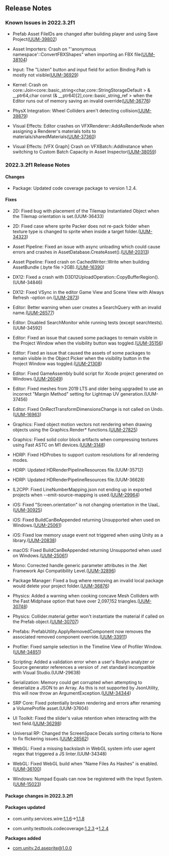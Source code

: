 ## Release Notes

### Known Issues in 2022.3.2f1

-   Prefab Asset FileIDs are changed after building player and using Save Project([UUM-39802](https://issuetracker.unity3d.com/issues/prefab-asset-fileids-are-changed-after-building-player-and-using-save-project))

-   Asset Importers: Crash on \"\'anonymous namespace\'::ConvertFBXShapes\" when importing an FBX file([UUM-38104](https://issuetracker.unity3d.com/issues/crash-on-anonymous-namespace-convertfbxshapes-when-importing-an-fbx-file))

-   Input: The \"Listen\" button and input field for action Binding Path is mostly not visible([UUM-36929](https://issuetracker.unity3d.com/issues/the-listen-button-and-input-field-for-action-binding-path-is-mostly-not-visible))

-   Kernel: Crash on core::Join\<core::basic_string\<char,core::StringStorageDefault \> & \_\_ptr64,char const (& \_\_ptr64)\[2\],core::basic_string_ref \> when the Editor runs out of memory saving an invalid override([UUM-36776](https://issuetracker.unity3d.com/issues/crash-on-core-join-core-basic-string-char-core-stringstoragedefault-and-ptr64-char-const-and-ptr64-2-core-basic-string-ref-when-the-editor-runs-out-of-memory-saving-an-invalid-override))

-   PhysX Integration: Wheel Colliders aren\'t detecting collision([UUM-39879](https://issuetracker.unity3d.com/issues/wheel-colliders-arent-detecting-collision))

-   Visual Effects: Editor crashes on VFXRenderer::AddAsRenderNode when assigning a Renderer's materials toits to materials/sharedMaterials([UUM-37360](https://issuetracker.unity3d.com/issues/editor-crashes-on-vfxrenderer-addasrendernode-when-assigning-a-renderers-materials-toits-to-materials-slash-sharedmaterials))

-   Visual Effects: \[VFX Graph\] Crash on VFXBatch::AddInstance when switching to Custom Batch Capacity in Asset Inspector([UUM-38059](https://issuetracker.unity3d.com/issues/vfx-graph-crash-on-vfxbatch-addinstance-when-switching-to-custom-batch-capacity-in-asset-inspector))

### 2022.3.2f1 Release Notes

#### Changes

-   Package: Updated code coverage package to version 1.2.4.

#### Fixes

-   2D: Fixed bug with placement of the Tilemap Instantiated Object when the Tilemap orientation is set.(UUM-36433)

-   2D: Fixed case where sprite Packer does not re-pack folder when texture type is changed to sprite when inside a target folder.([UUM-34323](https://issuetracker.unity3d.com/issues/sprite-atlas-v2-sprite-packer-does-not-re-pack-folder-when-texture-type-is-changed-to-sprite-when-inside-a-target-folder))

-   Asset Pipeline: Fixed an issue with async unloading which could cause errors and crashes in AssetDatabase.CreateAsset().([UUM-20313](https://issuetracker.unity3d.com/issues/crash-on-typetreequeries-hashtypetree-when-generating-terrain-with-gaia-pro))

-   Asset Pipeline: Fixed crash on CachedWriter::Write when building AssetBundle (.byte file \>2GB).([UUM-16390](https://issuetracker.unity3d.com/issues/crash-on-cachedwriter-write-when-building-assetbundle))

-   DX12: Fixed a crash with D3D12UploadOperation::CopyBufferRegion().(UUM-34846)

-   DX12: Fixed VSync in the editor Game View and Scene View with Always Refresh -option on.([UUM-2873](https://issuetracker.unity3d.com/issues/editor-vsync-game-view-only-doesnt-work-on-dx12-and-vulkan))

-   Editor: Better warning when user creates a SearchQuery with an invalid name.([UUM-26577](https://issuetracker.unity3d.com/issues/search-console-displays-failed-to-save-search-query-at-assets-slash-asset-error-during-search-query-saving))

-   Editor: Disabled SearchMonitor while running tests (except searchtests).(UUM-34592)

-   Editor: Fixed an issue that caused some packages to remain visible in the Project Window when the visibility button was toggled.([UUM-35156](https://issuetracker.unity3d.com/issues/pre-installed-2d-packages-are-not-hidden-when-the-visibility-toggle-is-clicked-in-the-project-window))

-   Editor: Fixed an issue that caused the assets of some packages to remain visible in the Object Picker when the visibility button in the Project Window was toggled.([UUM-21308](https://issuetracker.unity3d.com/issues/object-picker-lists-assets-from-packages-when-packages-assets-visibility-is-set-to-hidden))

-   Editor: Fixed GameAssembly build script for Xcode project generated on Windows.([UUM-26049](https://issuetracker.unity3d.com/issues/cannot-archive-build-for-ios-using-xcode-13-dot-3-when-the-project-is-built-on-a-windows-machine))

-   Editor: Fixed meshes from 2019 LTS and older being upgraded to use an incorrect \"Margin Method\" setting for Lightmap UV generation.(UUM-37456)

-   Editor: Fixed OnRectTransformDimensionsChange is not called on Undo.([UUM-16963](https://issuetracker.unity3d.com/issues/onrecttransformdimensionschange-is-not-called-on-undo-in-prefab-variant))

-   Graphics: Fixed object motion vectors not rendering when drawing objects using the Graphics.Render\* functions.([UUM-27825](https://issuetracker.unity3d.com/issues/motion-blur-doesnt-work-when-rendering-a-custom-shader-procedurally))

-   Graphics: Fixed solid color block artifacts when compressing textures using Fast ASTC on M1 devices.([UUM-3148](https://issuetracker.unity3d.com/issues/m1-texture-with-compressed-astc-format-using-fast-compressor-quality-causes-black-artifacts-on-texture))

-   HDRP: Fixed HDProbes to support custom resolutions for all rendering modes.

-   HDRP: Updated HDRenderPipelineResources file.(UUM-35712)

-   HDRP: Updated HDRenderPipelineResources file.(UUM-36628)

-   IL2CPP: Fixed LineNumberMapping.json not ending up in exported projects when \--emit-source-mapping is used.([UUM-29964](https://issuetracker.unity3d.com/issues/il2cpp-no-c-number-to-c-plus-plus-line-mapping-json-file-present-when-exporting-android-project))

-   iOS: Fixed \"Screen.orientation\" is not changing orientation in the UaaL.([UUM-30925](https://issuetracker.unity3d.com/issues/uaal-screen-dot-orientation-is-not-changing-orientation-in-the-uaal-example-on-an-ios-device))

-   iOS: Fixed BuildCanBeAppended returning Unsupported when used on Windows.([UUM-25061](https://issuetracker.unity3d.com/issues/buildcanbeappended-for-ios-returns-unsupported-when-used-on-windows))

-   iOS: Fixed low memory usage event not triggered when using Unity as a library.([UUM-20838](https://issuetracker.unity3d.com/issues/ios-application-dot-lowmemory-callback-is-not-invoked-on-ios-devices-when-a-memory-overflow-occurs-if-using-unity-as-a-library-embedded-into-a-native-swift-ios-application))

-   macOS: Fixed BuildCanBeAppended returning Unsupported when used on Windows.([UUM-25061](https://issuetracker.unity3d.com/issues/buildcanbeappended-for-ios-returns-unsupported-when-used-on-windows))

-   Mono: Corrected handle generic parameter attributes in the .Net Framework Api Compatibility Level.([UUM-32896](https://issuetracker.unity3d.com/issues/error-in-the-console-when-switching-the-api-compatibility-level-and-using-iasyncenumerable))

-   Package Manager: Fixed a bug where removing an invalid local package would delete your project folder.([UUM-36876](https://issuetracker.unity3d.com/issues/whole-project-directory-deleted-when-removing-a-package-with-a-non-existent-file-path))

-   Physics: Added a warning when cooking concave Mesh Colliders with the Fast Midphase option that have over 2,097,152 triangles.([UUM-30748](https://issuetracker.unity3d.com/issues/raycast-hits-are-registered-inconsistently-when-raycasting-on-a-gameobject-that-has-a-mesh-collider-with-a-high-polygon-amount))

-   Physics: Collider.material getter won\'t instantiate the material if called on the Prefab object.([UUM-30707](https://issuetracker.unity3d.com/issues/collider-dot-material-sets-material-to-none-when-referencing-prefab))

-   Prefabs: PrefabUtility.ApplyRemovedComponent now removes the associated removed component override.([UUM-33911](https://issuetracker.unity3d.com/issues/unused-override-is-created-when-removed-component-is-applied-via-context-menu))

-   Profiler: Fixed sample selection in the Timeline View of Profiler Window.([UUM-34851](https://issuetracker.unity3d.com/issues/profiler-timeline-highlights-the-next-sample-when-making-a-selection))

-   Scripting: Added a validation error when a user\'s Roslyn analyzer or Source generator references a version of .net standard incompatible with Visual Studio.(UUM-29638)

-   Serialization: Memory could get corrupted when attempting to deserialize a JSON to an Array. As this is not supported by JsonUtility, this will now throw an ArgumentException.([UUM-34344](https://issuetracker.unity3d.com/issues/crash-on-mono-traverse-objects-when-entering-and-exiting-play-mode))

-   SRP Core: Fixed potentially broken rendering and errors after renaming a VolumeProfile asset.(UUM-37604)

-   UI Toolkit: Fixed the slider\'s value retention when interacting with the text field.([UUM-36298](https://issuetracker.unity3d.com/issues/inputfield-of-uitoolkit-slider-does-not-update-bound-property))

-   Universal RP: Changed the ScreenSpace Decals sorting criteria to None to fix flickering issues.([UUM-28562](https://issuetracker.unity3d.com/issues/sorting-of-screen-space-decals-is-camera-position-dependent))

-   WebGL: Fixed a missing backslash in WebGL system info user agent regex that triggered a JS linter.(UUM-34348)

-   WebGL: Fixed WebGL build when \"Name Files As Hashes\" is enabled.([UUM-36100](https://issuetracker.unity3d.com/issues/webgl-build-fails-when-name-files-as-hashes-is-enabled))

-   Windows: Numpad Equals can now be registered with the Input System.([UUM-15023](https://issuetracker.unity3d.com/issues/numpad-equals-key-is-not-recognised-correctly-or-not-recognised-at-all))

#### Package changes in 2022.3.2f1

#### Packages updated

-   com.unity.services.wire:[1.1.6](https://docs.unity3d.com/Packages/com.unity.services.wire@1.1//changelog/CHANGELOG.html)→[1.1.8](https://docs.unity3d.com/Packages/com.unity.services.wire@1.1//changelog/CHANGELOG.html)

-   com.unity.testtools.codecoverage:[1.2.3](https://docs.unity3d.com/Packages/com.unity.testtools.codecoverage@1.2//changelog/CHANGELOG.html)→[1.2.4](https://docs.unity3d.com/Packages/com.unity.testtools.codecoverage@1.2//changelog/CHANGELOG.html)

**Packages added**

-   [com.unity.2d.aseprite@1.0.0](https://docs.unity3d.com/Packages/com.unity.2d.aseprite@1.0//changelog/CHANGELOG.html)
